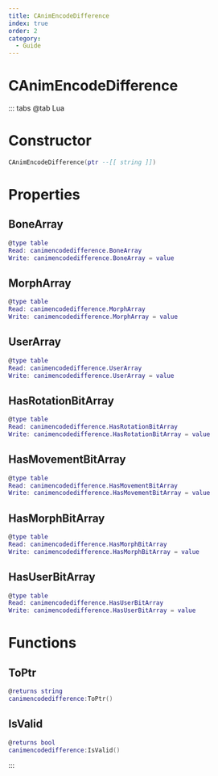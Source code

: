 ```yaml
---
title: CAnimEncodeDifference
index: true
order: 2
category:
  - Guide
---
```


# CAnimEncodeDifference

::: tabs
@tab Lua
# Constructor
```lua
CAnimEncodeDifference(ptr --[[ string ]])
```
# Properties
## BoneArray 
```lua
@type table
Read: canimencodedifference.BoneArray
Write: canimencodedifference.BoneArray = value
```
## MorphArray 
```lua
@type table
Read: canimencodedifference.MorphArray
Write: canimencodedifference.MorphArray = value
```
## UserArray 
```lua
@type table
Read: canimencodedifference.UserArray
Write: canimencodedifference.UserArray = value
```
## HasRotationBitArray 
```lua
@type table
Read: canimencodedifference.HasRotationBitArray
Write: canimencodedifference.HasRotationBitArray = value
```
## HasMovementBitArray 
```lua
@type table
Read: canimencodedifference.HasMovementBitArray
Write: canimencodedifference.HasMovementBitArray = value
```
## HasMorphBitArray 
```lua
@type table
Read: canimencodedifference.HasMorphBitArray
Write: canimencodedifference.HasMorphBitArray = value
```
## HasUserBitArray 
```lua
@type table
Read: canimencodedifference.HasUserBitArray
Write: canimencodedifference.HasUserBitArray = value
```
# Functions
## ToPtr
```lua
@returns string
canimencodedifference:ToPtr()
```
## IsValid
```lua
@returns bool
canimencodedifference:IsValid()
```

:::